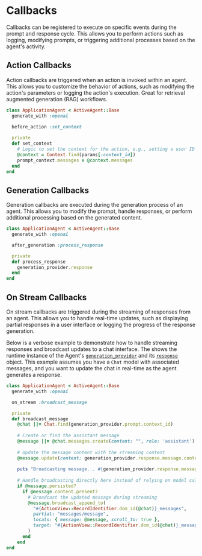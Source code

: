 # Callbacks

Callbacks can be registered to execute on specific events during the prompt and response cycle. This allows you to perform actions such as logging, modifying prompts, or triggering additional processes based on the agent's activity.

## Action Callbacks
Action callbacks are triggered when an action is invoked within an agent. This allows you to customize the behavior of actions, such as modifying the action's parameters or logging the action's execution. Great for retrieval augmented generation (RAG) workflows.

```ruby
class ApplicationAgent < ActiveAgent::Base
  generate_with :openai

  before_action :set_context
  
  private
  def set_context
    # Logic to set the context for the action, e.g., setting a user ID or session data
    @context = Context.find(params[:context_id])
    prompt_context.messages = @context.messages
  end
end
```

## Generation Callbacks
Generation callbacks are executed during the generation process of an agent. This allows you to modify the prompt, handle responses, or perform additional processing based on the generated content.

```ruby
class ApplicationAgent < ActiveAgent::Base
  generate_with :openai

  after_generation :process_response

  private
  def process_response 
    generation_provider.response
  end
end
```

## On Stream Callbacks
On stream callbacks are triggered during the streaming of responses from an agent. This allows you to handle real-time updates, such as displaying partial responses in a user interface or logging the progress of the response generation. 

Below is a verbose example to demonstrate how to handle streaming responses and broadcast updates to a chat interface. The shows the runtime instance of the Agent's [`generation_provider`](/docs/framework/generation-provider) and its [`response`](/docs/framework/generation-provider#response) object. This example assumes you have a `Chat` model with associated messages, and you want to update the chat in real-time as the agent generates a response.

```ruby
class ApplicationAgent < ActiveAgent::Base
  generate_with :openai

  on_stream :broadcast_message

  private
  def broadcast_message
    @chat ||= Chat.find(generation_provider.prompt.context_id)
    
    # Create or find the assistant message
    @message ||= @chat.messages.create(content: "", role: 'assistant')
    
    # Update the message content with the streaming content
    @message.update(content: generation_provider.response.message.content)
    
    puts "Broadcasting message... #{generation_provider.response.message.content}"
    
    # Handle broadcasting directly here instead of relying on model callbacks
    if @message.persisted?
      if @message.content.present?
        # Broadcast the updated message during streaming
        @message.broadcast_append_to(
          "#{ActionView::RecordIdentifier.dom_id(@chat)}_messages",
          partial: "messages/message",
          locals: { message: @message, scroll_to: true },
          target: "#{ActionView::RecordIdentifier.dom_id(@chat)}_messages"
        )
      end
    end
end
```